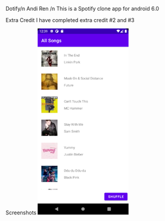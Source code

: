 Dotify/n Andi Ren /n
This is a Spotify clone app for android 6.0

Extra Credit
I have completed extra credit #2 and #3

Screenshots
<img src="./dotify.png" alt="Screenshot of the app" height="500" />
